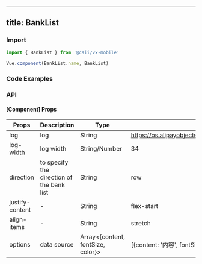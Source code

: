 
---
title: BankList
---

### Import

```javascript
import { BankList } from '@csii/vx-mobile'

Vue.component(BankList.name, BankList)
```

### Code Examples
<!-- DEMO -->

### API

#### [Component] Props
|Props | Description | Type | Default | Note|
|----|-----|------|------|------|
|log|log|String|https://os.alipayobjects.com/rmsportal/OhSzVdRBnfwiuCK.png|-|
|log-width|log width|String/Number|34|-|
|direction|to specify the direction of the bank list|String|row|-|
|justify-content|-|String|flex-start|-|
|align-items|-|String|stretch|-|
|options|data source|Array<{content, fontSize, color}>|[{content: '内容', fontSize: 16, color: '#000'}]|-|
